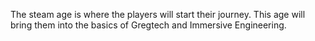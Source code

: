 The steam age is where the players will start their journey. This age will bring them into the basics of Gregtech and Immersive Engineering.

